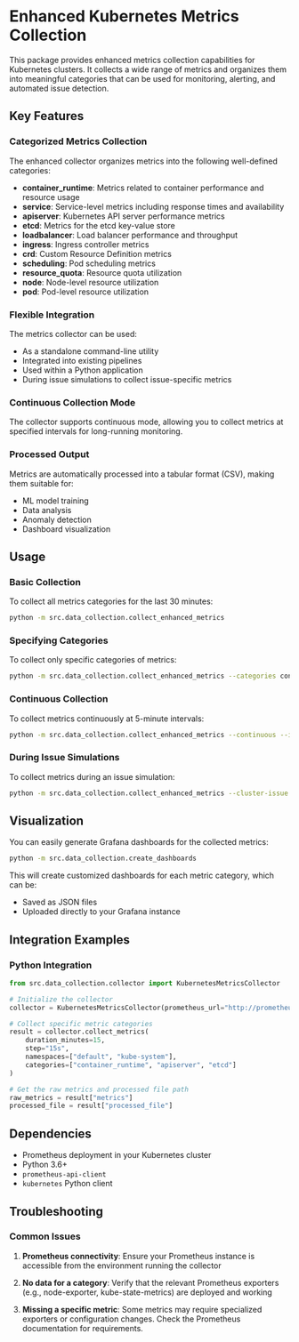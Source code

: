 # Enhanced Kubernetes Metrics Collection

This package provides enhanced metrics collection capabilities for Kubernetes clusters. It collects a wide range of metrics and organizes them into meaningful categories that can be used for monitoring, alerting, and automated issue detection.

## Key Features

### Categorized Metrics Collection

The enhanced collector organizes metrics into the following well-defined categories:

- **container_runtime**: Metrics related to container performance and resource usage
- **service**: Service-level metrics including response times and availability
- **apiserver**: Kubernetes API server performance metrics
- **etcd**: Metrics for the etcd key-value store
- **loadbalancer**: Load balancer performance and throughput
- **ingress**: Ingress controller metrics
- **crd**: Custom Resource Definition metrics
- **scheduling**: Pod scheduling metrics
- **resource_quota**: Resource quota utilization
- **node**: Node-level resource utilization
- **pod**: Pod-level resource utilization

### Flexible Integration

The metrics collector can be used:

- As a standalone command-line utility
- Integrated into existing pipelines
- Used within a Python application
- During issue simulations to collect issue-specific metrics

### Continuous Collection Mode

The collector supports continuous mode, allowing you to collect metrics at specified intervals for long-running monitoring.

### Processed Output

Metrics are automatically processed into a tabular format (CSV), making them suitable for:

- ML model training
- Data analysis
- Anomaly detection
- Dashboard visualization

## Usage

### Basic Collection

To collect all metrics categories for the last 30 minutes:

```bash
python -m src.data_collection.collect_enhanced_metrics
```

### Specifying Categories

To collect only specific categories of metrics:

```bash
python -m src.data_collection.collect_enhanced_metrics --categories container_runtime apiserver etcd
```

### Continuous Collection

To collect metrics continuously at 5-minute intervals:

```bash
python -m src.data_collection.collect_enhanced_metrics --continuous --interval 300
```

### During Issue Simulations

To collect metrics during an issue simulation:

```bash
python -m src.data_collection.collect_enhanced_metrics --cluster-issue network-latency
```

## Visualization

You can easily generate Grafana dashboards for the collected metrics:

```bash
python -m src.data_collection.create_dashboards
```

This will create customized dashboards for each metric category, which can be:
- Saved as JSON files
- Uploaded directly to your Grafana instance

## Integration Examples

### Python Integration

```python
from src.data_collection.collector import KubernetesMetricsCollector

# Initialize the collector
collector = KubernetesMetricsCollector(prometheus_url="http://prometheus:9090")

# Collect specific metric categories
result = collector.collect_metrics(
    duration_minutes=15,
    step="15s",
    namespaces=["default", "kube-system"],
    categories=["container_runtime", "apiserver", "etcd"]
)

# Get the raw metrics and processed file path
raw_metrics = result["metrics"]
processed_file = result["processed_file"]
```

## Dependencies

- Prometheus deployment in your Kubernetes cluster
- Python 3.6+
- `prometheus-api-client`
- `kubernetes` Python client

## Troubleshooting

### Common Issues

1. **Prometheus connectivity**: Ensure your Prometheus instance is accessible from the environment running the collector

2. **No data for a category**: Verify that the relevant Prometheus exporters (e.g., node-exporter, kube-state-metrics) are deployed and working

3. **Missing a specific metric**: Some metrics may require specialized exporters or configuration changes. Check the Prometheus documentation for requirements. 